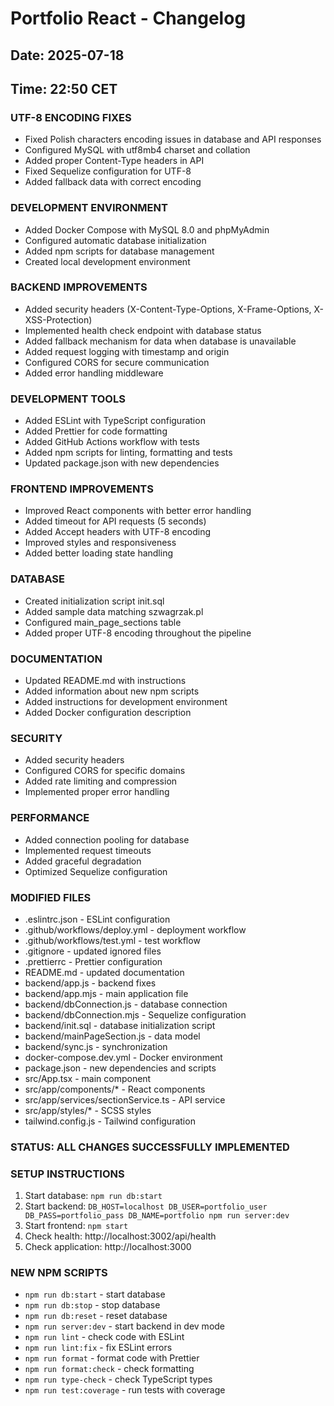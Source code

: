 # Portfolio React - Changelog

## Date: 2025-07-18

## Time: 22:50 CET

### UTF-8 ENCODING FIXES

- Fixed Polish characters encoding issues in database and API responses
- Configured MySQL with utf8mb4 charset and collation
- Added proper Content-Type headers in API
- Fixed Sequelize configuration for UTF-8
- Added fallback data with correct encoding

### DEVELOPMENT ENVIRONMENT

- Added Docker Compose with MySQL 8.0 and phpMyAdmin
- Configured automatic database initialization
- Added npm scripts for database management
- Created local development environment

### BACKEND IMPROVEMENTS

- Added security headers (X-Content-Type-Options, X-Frame-Options, X-XSS-Protection)
- Implemented health check endpoint with database status
- Added fallback mechanism for data when database is unavailable
- Added request logging with timestamp and origin
- Configured CORS for secure communication
- Added error handling middleware

### DEVELOPMENT TOOLS

- Added ESLint with TypeScript configuration
- Added Prettier for code formatting
- Added GitHub Actions workflow with tests
- Added npm scripts for linting, formatting and tests
- Updated package.json with new dependencies

### FRONTEND IMPROVEMENTS

- Improved React components with better error handling
- Added timeout for API requests (5 seconds)
- Added Accept headers with UTF-8 encoding
- Improved styles and responsiveness
- Added better loading state handling

### DATABASE

- Created initialization script init.sql
- Added sample data matching szwagrzak.pl
- Configured main_page_sections table
- Added proper UTF-8 encoding throughout the pipeline

### DOCUMENTATION

- Updated README.md with instructions
- Added information about new npm scripts
- Added instructions for development environment
- Added Docker configuration description

### SECURITY

- Added security headers
- Configured CORS for specific domains
- Added rate limiting and compression
- Implemented proper error handling

### PERFORMANCE

- Added connection pooling for database
- Implemented request timeouts
- Added graceful degradation
- Optimized Sequelize configuration

### MODIFIED FILES

- .eslintrc.json - ESLint configuration
- .github/workflows/deploy.yml - deployment workflow
- .github/workflows/test.yml - test workflow
- .gitignore - updated ignored files
- .prettierrc - Prettier configuration
- README.md - updated documentation
- backend/app.js - backend fixes
- backend/app.mjs - main application file
- backend/dbConnection.js - database connection
- backend/dbConnection.mjs - Sequelize configuration
- backend/init.sql - database initialization script
- backend/mainPageSection.js - data model
- backend/sync.js - synchronization
- docker-compose.dev.yml - Docker environment
- package.json - new dependencies and scripts
- src/App.tsx - main component
- src/app/components/\* - React components
- src/app/services/sectionService.ts - API service
- src/app/styles/\* - SCSS styles
- tailwind.config.js - Tailwind configuration

### STATUS: ALL CHANGES SUCCESSFULLY IMPLEMENTED

### SETUP INSTRUCTIONS

1. Start database: `npm run db:start`
2. Start backend: `DB_HOST=localhost DB_USER=portfolio_user DB_PASS=portfolio_pass DB_NAME=portfolio npm run server:dev`
3. Start frontend: `npm start`
4. Check health: http://localhost:3002/api/health
5. Check application: http://localhost:3000

### NEW NPM SCRIPTS

- `npm run db:start` - start database
- `npm run db:stop` - stop database
- `npm run db:reset` - reset database
- `npm run server:dev` - start backend in dev mode
- `npm run lint` - check code with ESLint
- `npm run lint:fix` - fix ESLint errors
- `npm run format` - format code with Prettier
- `npm run format:check` - check formatting
- `npm run type-check` - check TypeScript types
- `npm run test:coverage` - run tests with coverage
